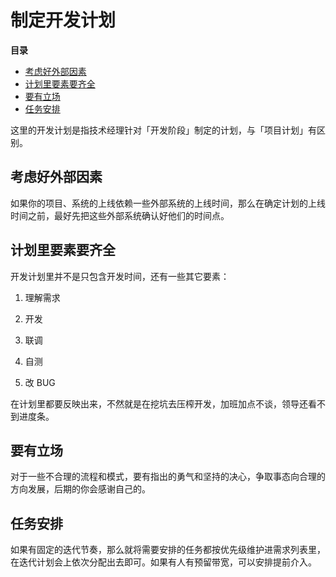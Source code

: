 # 制定开发计划

**目录**

<!-- vim-markdown-toc GFM -->

* [考虑好外部因素](#考虑好外部因素)
* [计划里要素要齐全](#计划里要素要齐全)
* [要有立场](#要有立场)
* [任务安排](#任务安排)

<!-- vim-markdown-toc -->

这里的开发计划是指技术经理针对「开发阶段」制定的计划，与「项目计划」有区别。

## 考虑好外部因素

如果你的项目、系统的上线依赖一些外部系统的上线时间，那么在确定计划的上线时间之前，最好先把这些外部系统确认好他们的时间点。

## 计划里要素要齐全

开发计划里并不是只包含开发时间，还有一些其它要素：

1. 理解需求

2. 开发

3. 联调

4. 自测

5. 改 BUG

在计划里都要反映出来，不然就是在挖坑去压榨开发，加班加点不谈，领导还看不到进度条。

## 要有立场

对于一些不合理的流程和模式，要有指出的勇气和坚持的决心，争取事态向合理的方向发展，后期的你会感谢自己的。

## 任务安排

如果有固定的迭代节奏，那么就将需要安排的任务都按优先级维护进需求列表里，在迭代计划会上依次分配出去即可。如果有人有预留带宽，可以安排提前介入。
